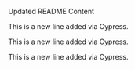 Updated README Content

This is a new line added via Cypress.

This is a new line added via Cypress.

This is a new line added via Cypress.